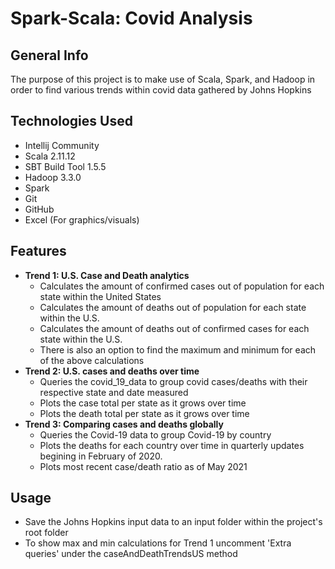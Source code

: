 # Spark-Scala: Covid Analysis
## General Info
The purpose of this project is to make use of Scala, Spark, and Hadoop in order to find various trends within covid data gathered by Johns Hopkins
## Technologies Used
* Intellij Community
* Scala 2.11.12
* SBT Build Tool 1.5.5
* Hadoop 3.3.0
* Spark
* Git
* GitHub
* Excel (For graphics/visuals)
## Features
* **Trend 1: U.S. Case and Death analytics**
  * Calculates the amount of confirmed cases out of population for each state within the United States
  * Calculates the amount of deaths out of population for each state within the U.S.
  * Calculates the amount of deaths out of confirmed cases for each state within the U.S.
  * There is also an option to find the maximum and minimum for each of the above calculations
* **Trend 2: U.S. cases and deaths over time**
  * Queries the covid_19_data to group covid cases/deaths with their respective state and date measured
  * Plots the case total per state as it grows over time
  * Plots the death total per state as it grows over time
* **Trend 3: Comparing cases and deaths globally** 
  * Queries the Covid-19 data to group Covid-19 by country 
  * Plots the deaths for each country over time in quarterly updates begining in February of 2020.
  * Plots most recent case/death ratio as of May 2021
## Usage
* Save the Johns Hopkins input data to an input folder within the project's root folder
* To show max and min calculations for Trend 1 uncomment 'Extra queries' under the caseAndDeathTrendsUS method

